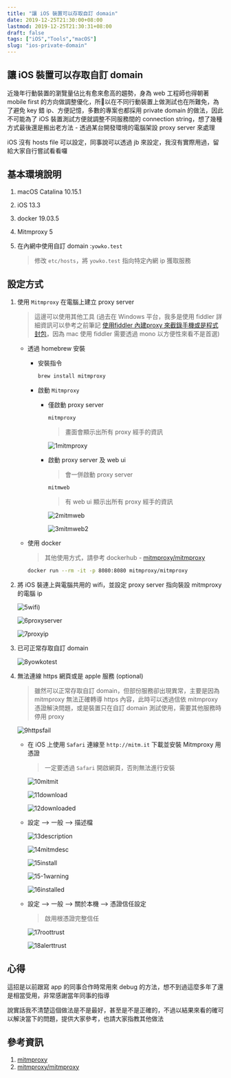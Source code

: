 ```yaml
---
title: "讓 iOS 裝置可以存取自訂 domain"
date: 2019-12-25T21:30:00+08:00
lastmod: 2019-12-25T21:30:31+08:00
draft: false
tags: ["iOS","Tools","macOS"]
slug: "ios-private-domain"
---
```


## 讓 iOS 裝置可以存取自訂 domain

近幾年行動裝置的瀏覽量佔比有愈來愈高的趨勢，身為 web 工程師也得朝著 mobile first 的方向做調整優化，所以在不同行動裝置上做測試也在所難免，為了避免 key 錯 ip、方便記憶，多數的專案也都採用 private domain 的做法，因此不可能為了 iOS 裝置測試方便就調整不同服務間的 connection string，想了幾種方式最後還是搬出老方法 - 透過某台開發環境的電腦架設 proxy server 來處理

iOS 沒有 hosts file 可以設定，同事說可以透過 jb 來設定，我沒有實際用過，留給大家自行嘗試看看囉

## 基本環境說明

1. macOS Catalina 10.15.1
2. iOS 13.3
3. docker 19.03.5
4. Mitmproxy 5
5. 在內網中使用自訂 domain :`yowko.test`

    > 修改 `etc/hosts`，將 `yowko.test` 指向特定內網 ip 獲取服務

## 設定方式

1. 使用 `Mitmproxy` 在電腦上建立 proxy server

    > 這邊可以使用其他工具 (過去在 Windows 平台，我多是使用 fiddler 詳細資訊可以參考之前筆記 [使用fiddler 內建proxy 來截錄手機或是程式封包](https://blog.yowko.com/fiddler-proxy-collect-traffic/)，因為 mac 使用 fiddler 需要透過 mono 以方便性來看不是首選)

    - 透過 homebrew 安裝

        - 安裝指令

            ```bash
            brew install mitmproxy
            ```

        - 啟動 `Mitmproxy`

            - 僅啟動 proxy server

                ```bash
                mitmproxy
                ```

                > 畫面會顯示出所有 proxy 經手的資訊

                ![1mitmproxy](https://user-images.githubusercontent.com/3851540/71447427-5cc9cd80-2769-11ea-90a8-cd918b9a2d9b.png)

            - 啟動 proxy server 及 web ui

                > 會一併啟動 proxy server

                ```bash
                mitmweb
                ```

                > 有 web ui 顯示出所有 proxy 經手的資訊

                ![2mitmweb](https://user-images.githubusercontent.com/3851540/71447428-5d626400-2769-11ea-9d0f-e38e122a84c5.png)

                ![3mitmweb2](https://user-images.githubusercontent.com/3851540/71447429-5d626400-2769-11ea-90fa-837b5798e905.png)

    - 使用 docker

        > 其他使用方式，請參考 dockerhub - [mitmproxy/mitmproxy](https://hub.docker.com/r/mitmproxy/mitmproxy/)

        ```bash
        docker run --rm -it -p 8080:8080 mitmproxy/mitmproxy
        ```

2. 將 iOS 裝連上與電腦共用的 wifi，並設定 proxy server 指向裝設 mitmproxy 的電腦 ip

    ![5wifi](https://user-images.githubusercontent.com/3851540/71447523-3ce6d980-276a-11ea-9504-92dc11ebdf05.PNG))

    ![6proxyserver](https://user-images.githubusercontent.com/3851540/71447431-5dfafa80-2769-11ea-9d8a-81ed64e77aa5.png)

    ![7proxyip](https://user-images.githubusercontent.com/3851540/71447432-5dfafa80-2769-11ea-80f5-b48db9010dbe.png)

3. 已可正常存取自訂 domain

    ![8yowkotest](https://user-images.githubusercontent.com/3851540/71447433-5dfafa80-2769-11ea-80ec-7cdbf7d0a34e.png)

4. 無法連線 https 網頁或是 apple 服務 (optional)

    > 雖然可以正常存取自訂 domain，但部份服務卻出現異常，主要是因為 mitmproxy 無法正確轉導 https 內容，此時可以透過信依 mitmproxy 憑證解決問題，或是裝置只在自訂 domain 測試使用，需要其他服務時停用 proxy

    ![9httpsfail](https://user-images.githubusercontent.com/3851540/71447434-5dfafa80-2769-11ea-909b-a41e1b5f7dca.png)

    - 在 iOS 上使用 `Safari` 連線至 `http://mitm.it` 下載並安裝 Mitmproxy 用憑證

        > 一定要透過 `Safari` 開啟網頁，否則無法進行安裝

        ![10mitmit](https://user-images.githubusercontent.com/3851540/71447435-5e939100-2769-11ea-9285-9e1a65649e3d.png)

        ![11download](https://user-images.githubusercontent.com/3851540/71447436-5e939100-2769-11ea-819f-19724efbecf7.png)

        ![12downloaded](https://user-images.githubusercontent.com/3851540/71447437-5e939100-2769-11ea-82a2-0f100aa78109.png)

    - 設定 --> 一般 --> 描述檔

        ![13description](https://user-images.githubusercontent.com/3851540/71447438-5f2c2780-2769-11ea-98d5-46e981bbdee1.png)

        ![14mitmdesc](https://user-images.githubusercontent.com/3851540/71447439-5f2c2780-2769-11ea-9729-999548f4d3ca.png)

        ![15install](https://user-images.githubusercontent.com/3851540/71447441-5f2c2780-2769-11ea-9c2a-2c24df11a80b.png)

        ![15-1warning](https://user-images.githubusercontent.com/3851540/71447440-5f2c2780-2769-11ea-8c3b-d12927dc9ede.png)

        ![16installed](https://user-images.githubusercontent.com/3851540/71447442-5fc4be00-2769-11ea-8344-4b15c001e62e.png)

    - 設定 --> 一般 --> 關於本機 --> 憑證信任設定

        > 啟用根憑證完整信任

        ![17roottrust](https://user-images.githubusercontent.com/3851540/71447443-5fc4be00-2769-11ea-9c0e-c84da3561dd9.png)

        ![18alerttrust](https://user-images.githubusercontent.com/3851540/71447444-5fc4be00-2769-11ea-86c9-fd33dddaa78f.png)

## 心得

這招是以前跟寫 app 的同事合作時常用來 debug 的方法，想不到過這麼多年了還是相當受用，非常感謝當年同事的指導

說實話我不清楚這個做法是不是最好，甚至是不是正確的，不過以結果來看的確可以解決當下的問題，提供大家參考，也請大家指教其他做法

## 參考資訊

1. [mitmproxy](https://mitmproxy.org/)
2. [mitmproxy/mitmproxy](https://hub.docker.com/r/mitmproxy/mitmproxy/)